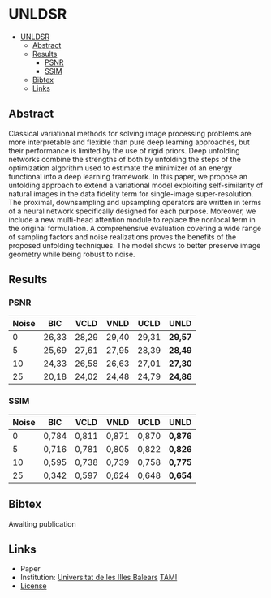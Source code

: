 # UNLDSR
<!-- TOC -->
* [UNLDSR](#unldsr)
  * [Abstract](#abstract)
  * [Results](#results)
    * [PSNR](#psnr)
    * [SSIM](#ssim)
  * [Bibtex](#bibtex)
  * [Links](#links)
<!-- TOC -->
## Abstract
Classical variational methods for solving image processing problems are more interpretable and flexible than
pure deep learning approaches, but their performance is limited by the use of rigid priors. Deep unfolding
networks combine the strengths of both by unfolding the steps of the optimization algorithm used to estimate
the minimizer of an energy functional into a deep learning framework. In this paper, we propose an unfolding
approach to extend a variational model exploiting self-similarity of natural images in the data fidelity term for
single-image super-resolution. The proximal, downsampling and upsampling operators are written in terms
of a neural network specifically designed for each purpose. Moreover, we include a new multi-head attention
module to replace the nonlocal term in the original formulation. A comprehensive evaluation covering a wide
range of sampling factors and noise realizations proves the benefits of the proposed unfolding techniques. The
model shows to better preserve image geometry while being robust to noise.

## Results
### PSNR
| Noise | BIC   | VCLD  | VNLD  | UCLD  | UNLD      |
|-------|-------|-------|-------|-------|-----------|
| 0     | 26,33 | 28,29 | 29,40 | 29,31 | **29,57** |
| 5     | 25,69 | 27,61 | 27,95 | 28,39 | **28,49** |
| 10    | 24,33 | 26,58 | 26,63 | 27,01 | **27,30** |
| 25    | 20,18 | 24,02 | 24,48 | 24,79 | **24,86** |

### SSIM
| Noise | BIC   | VCLD  | VNLD  | UCLD  | UNLD      |
|-------|-------|-------|-------|-------|-----------|
| 0     | 0,784 | 0,811 | 0,871 | 0,870 | **0,876** |
| 5     | 0,716 | 0,781 | 0,805 | 0,822 | **0,826** |
| 10    | 0,595 | 0,738 | 0,739 | 0,758 | **0,775** |
| 25    | 0,342 | 0,597 | 0,624 | 0,648 | **0,654** |

## Bibtex
Awaiting publication

## Links
- Paper
- Institution: [Universitat de les Illes Balears](https://www.uib.eu/) [TAMI](https://www.uib.eu/research/structures/groups/grup/TAMI/)
- [License](./LICENSE)